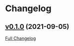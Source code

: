 # Changelog

## [v0.1.0](https://github.com/MarijaPesha/playground/tree/v0.1.0) (2021-09-05)

[Full Changelog](https://github.com/MarijaPesha/playground/compare/ba57ceba7645a0c55291643e07bb22992c97ba78...v0.1.0)



